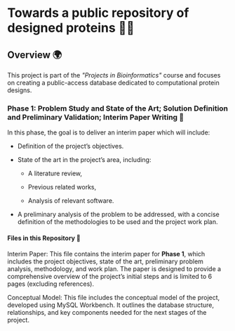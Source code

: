 # Towards a public repository of designed proteins  💾🧬

## Overview 🌍
This project is part of the *"Projects in Bioinformatics"* course and focuses on creating a public-access database dedicated to computational protein designs.

### Phase 1: Problem Study and State of the Art; Solution Definition and Preliminary Validation; Interim Paper Writing 📄

In this phase, the goal is to deliver an interim paper which will include:

* Definition of the project’s objectives.

* State of the art in the project’s area, including:

    * A literature review,

    * Previous related works,

    * Analysis of relevant software.

* A preliminary analysis of the problem to be addressed, with a concise definition of the methodologies to be used and the project work plan.

#### Files in this Repository 📂

Interim Paper: This file contains the interim paper for **Phase 1**, which includes the project objectives, state of the art, preliminary problem analysis, methodology, and work plan. The paper is designed to provide a comprehensive overview of the project’s initial steps and is limited to 6 pages (excluding references).

Conceptual Model: This file includes the conceptual model of the project, developed using MySQL Workbench. It outlines the database structure, relationships, and key components needed for the next stages of the project.


